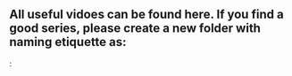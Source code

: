 ## All useful vidoes can be found here. If you find a good series, please create a new folder with naming etiquette as: 
<Author>:<Series Name>
